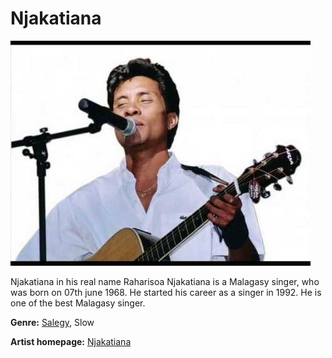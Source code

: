 # Njakatiana

![Njakatiana](njakatiana.jpg)

Njakatiana in his real name Raharisoa Njakatiana is a Malagasy singer, who was born on 07th june 1968. He started his career as a singer in 1992. He is one of the best Malagasy singer.

**Genre:** [Salegy](https://en.wikipedia.org/wiki/Salegy), Slow

**Artist homepage:** [Njakatiana](https://web.facebook.com/NJAKATIANA-53056251117/?_rdc=1&_rdr)
